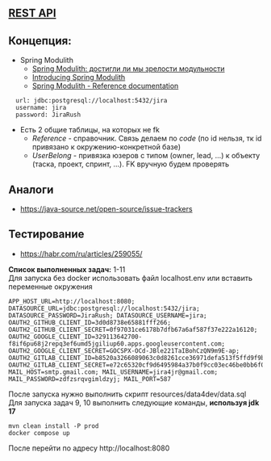 ## [REST API](http://localhost:8080/doc)

## Концепция:

- Spring Modulith
    - [Spring Modulith: достигли ли мы зрелости модульности](https://habr.com/ru/post/701984/)
    - [Introducing Spring Modulith](https://spring.io/blog/2022/10/21/introducing-spring-modulith)
    - [Spring Modulith - Reference documentation](https://docs.spring.io/spring-modulith/docs/current-SNAPSHOT/reference/html/)

```
  url: jdbc:postgresql://localhost:5432/jira
  username: jira
  password: JiraRush
```

- Есть 2 общие таблицы, на которых не fk
    - _Reference_ - справочник. Связь делаем по _code_ (по id нельзя, тк id привязано к окружению-конкретной базе)
    - _UserBelong_ - привязка юзеров с типом (owner, lead, ...) к объекту (таска, проект, спринт, ...). FK вручную будем
      проверять

## Аналоги

- https://java-source.net/open-source/issue-trackers

## Тестирование

- https://habr.com/ru/articles/259055/

**Список выполненных задач:**
1-11 \
Для запуска без docker использовать файл localhost.env или вставить переменные окружения
```
APP_HOST_URL=http://localhost:8080; DATASOURCE_URL=jdbc:postgresql://localhost:5432/jira; DATASOURCE_PASSWORD=JiraRush; DATASOURCE_USERNAME=jira; OAUTH2_GITHUB_CLIENT_ID=3d0d8738e65881fff266; OAUTH2_GITHUB_CLIENT_SECRET=0f97031ce6178b7dfb67a6af587f37e222a16120; OAUTH2_GOOGLE_CLIENT_ID=329113642700-f8if6pu68j2repq3ef6umd5jgiliup60.apps.googleusercontent.com; OAUTH2_GOOGLE_CLIENT_SECRET=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; OAUTH2_GITLAB_CLIENT_ID=b8520a3266089063c0d8261cce36971defa513f5ffd9f9b7a3d16728fc83a494; OAUTH2_GITLAB_CLIENT_SECRET=e72c65320cf9d6495984a37b0f9cc03ec46be0bb6f071feaebbfe75168117004; MAIL_HOST=smtp.gmail.com; MAIL_USERNAME=jira4jr@gmail.com; MAIL_PASSWORD=zdfzsrqvgimldzyj; MAIL_PORT=587
```
После запуска нужно выполнить скрипт resources/data4dev/data.sql \
Для запуска задач 9, 10 выполнить следующие команды, **используя jdk 17**

``` 
mvn clean install -P prod
docker compose up
```
После перейти по адресу http://localhost:8080